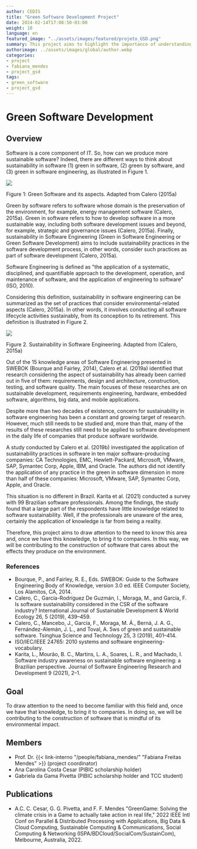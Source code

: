 ```yaml
---
author: CEDIS
title: "Green Software Development Project"
date: 2024-02-14T17:08:50-03:00
weight: 10
language: en
featured_image: "../assets/images/featured/projeto_GSD.png"
summary: This project aims to highlight the importance of understanding the field of Green Software Development and bringing it into companies.
authorimage: ../assets/images/global/author.webp
categories: 
- project
- fabiana_mendes
- project_gsd
tags: 
- green_software
- project_gsd
---
```


# Green Software Development

## Overview

Software is a core component of IT. So, how can we produce more sustainable software? Indeed, there are different ways to think about sustainability in software (1) green in software, (2) green by software, and (3) green in software engineering, as illustrated in Figure 1.

![](https://lh6.googleusercontent.com/3TH7_455zUakULLZ5kJQ3cBAcB0PrHVsO-UI19JhyyBnTAJvhbxCVtxsW8WaPhncvPrdY6df3Y6vM3d4syTMzkzeMmN6abkd5isIdmQ51_eQVlVqUM8yGDmNwIudlnjl4g=w1280)

Figure 1: Green Software and its aspects. Adapted from Calero (2015a)

Green by software refers to software whose domain is the preservation of the environment, for example, energy management software (Calero, 2015a). Green in software refers to how to develop software in a more sustainable way, including both software development issues and beyond, for example, strategic and governance issues (Calero, 2015a). Finally, sustainability in Software Engineering (Green in Software Engineering or Green Software Development) aims to include sustainability practices in the software development process, in other words, consider such practices as part of software development (Calero, 2015a).

Software Engineering is defined as "the application of a systematic, disciplined, and quantifiable approach to the development, operation, and maintenance of software, and the application of engineering to software" (ISO, 2010).

Considering this definition, sustainability in software engineering can be summarized as the set of practices that consider environmental-related aspects (Calero, 2015a). In other words, it involves conducting all software lifecycle activities sustainably, from its conception to its retirement. This definition is illustrated in Figure 2.

![](https://lh4.googleusercontent.com/Mk3R7-HE8tm6oMIi5N5y3PvH3dDYS3nuTtfToDQcSFYtgTU4vre-2XVJ_Y53ZIvTHouZgKRVf2LBagxm4WkVMCDcyXXWUGZGcVWn1RlAOjwxWM6YhfCZ1B_ejzHcUD_J=w1280)

Figure 2. Sustainability in Software Engineering. Adapted from (Calero, 2015a)

Out of the 15 knowledge areas of Software Engineering presented in SWEBOK (Bourque and Fairley, 2014), Calero et al. (2019a) identified that research considering the aspect of sustainability has already been carried out in five of them: requirements, design and architecture, construction, testing, and software quality. The main focuses of these researches are on sustainable development, requirements engineering, hardware, embedded software, algorithms, big data, and mobile applications.

Despite more than two decades of existence, concern for sustainability in software engineering has been a constant and growing target of research. However, much still needs to be studied and, more than that, many of the results of these researches still need to be applied to software development in the daily life of companies that produce software worldwide.

A study conducted by Calero et al. (2019b) investigated the application of sustainability practices in software in ten major software-producing companies: CA Technologies, EMC, Hewlett-Packard, Microsoft, VMware, SAP, Symantec Corp, Apple, IBM, and Oracle. The authors did not identify the application of any practice in the green in software dimension in more than half of these companies: Microsoft, VMware, SAP, Symantec Corp, Apple, and Oracle.

This situation is no different in Brazil. Karita et al. (2021) conducted a survey with 99 Brazilian software professionals. Among the findings, the study found that a large part of the respondents have little knowledge related to software sustainability. Well, if the professionals are unaware of the area, certainly the application of knowledge is far from being a reality.

Therefore, this project aims to draw attention to the need to know this area and, once we have this knowledge, to bring it to companies. In this way, we will be contributing to the construction of software that cares about the effects they produce on the environment.

### References

- Bourque, P., and Fairley, R. E., Eds. SWEBOK: Guide to the Software Engineering Body of Knowledge, version 3.0 ed. IEEE Computer Society, Los Alamitos, CA, 2014.
- Calero, C., García-Rodríguez De Guzmán, I., Moraga, M., and García, F. Is software sustainability considered in the CSR of the software industry? International Journal of Sustainable Development & World Ecology 26, 5 (2019), 439–459.
- Calero, C., Mancebo, J., García, F., Moraga, M. Á., Berná, J. A. G., Fernández-Alemán, J. L., and Toval, A. 5ws of green and sustainable software. Tsinghua Science and Technology 25, 3 (2019), 401–414.
- ISO/IEC/IEEE 24765: 2010 systems and software engineering-vocabulary.
- Karita, L., Mourão, B. C., Martins, L. A., Soares, L. R., and Machado, I. Software industry awareness on sustainable software engineering: a Brazilian perspective. Journal of Software Engineering Research and Development 9 (2021), 2–1.

## Goal

To draw attention to the need to become familiar with this field and, once we have that knowledge, to bring it to companies. In doing so, we will be contributing to the construction of software that is mindful of its environmental impact.

## Members

- Prof. Dr. {{< link-interno "/people/fabiana_mendes/" "Fabiana Freitas Mendes" >}} (project coordinator)
- Ana Carolina Costa Cesar (PIBIC scholarship holder)
- Gabriela da Gama Pivetta (PIBIC scholarship holder and TCC student)

## Publications

- A.C. C. Cesar, G. G. Pivetta, and F. F. Mendes "GreenGame: Solving the climate crisis in a Game to actually take action in real life," 2022 IEEE Intl Conf on Parallel & Distributed Processing with Applications, Big Data & Cloud Computing, Sustainable Computing & Communications, Social Computing & Networking (ISPA/BDCloud/SocialCom/SustainCom), Melbourne, Australia, 2022.